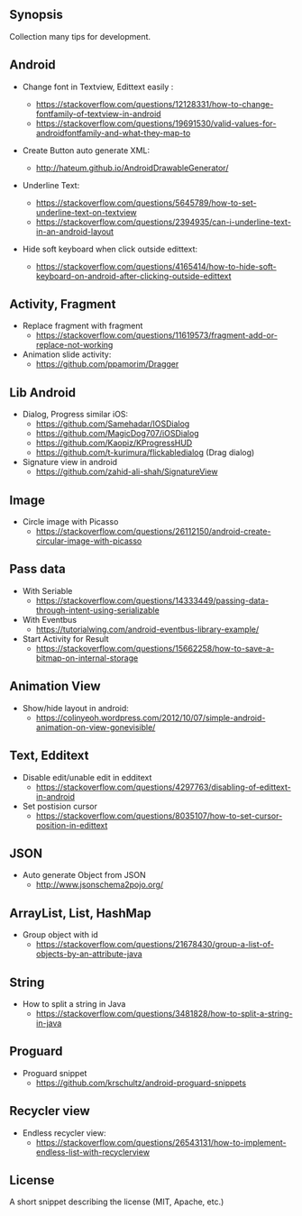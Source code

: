 ## Synopsis

Collection many tips for development.

## Android
- Change font in Textview, Edittext easily : 
  + https://stackoverflow.com/questions/12128331/how-to-change-fontfamily-of-textview-in-android
  + https://stackoverflow.com/questions/19691530/valid-values-for-androidfontfamily-and-what-they-map-to
  
- Create Button auto generate XML:
  + http://hateum.github.io/AndroidDrawableGenerator/
  
- Underline Text:
  + https://stackoverflow.com/questions/5645789/how-to-set-underline-text-on-textview
  + https://stackoverflow.com/questions/2394935/can-i-underline-text-in-an-android-layout
  
- Hide soft keyboard when click outside edittext:
  + https://stackoverflow.com/questions/4165414/how-to-hide-soft-keyboard-on-android-after-clicking-outside-edittext
  
## Activity, Fragment
- Replace fragment with fragment
  + https://stackoverflow.com/questions/11619573/fragment-add-or-replace-not-working
- Animation slide activity:
  + https://github.com/ppamorim/Dragger
  
## Lib Android
- Dialog, Progress similar iOS:
  + https://github.com/Samehadar/IOSDialog
  + https://github.com/MagicDog707/iOSDialog
  + https://github.com/Kaopiz/KProgressHUD
  + https://github.com/t-kurimura/flickabledialog (Drag dialog)
 - Signature view in android
   + https://github.com/zahid-ali-shah/SignatureView
 
  
## Image
- Circle image with Picasso
  + https://stackoverflow.com/questions/26112150/android-create-circular-image-with-picasso
  
## Pass data 
- With Seriable
  + https://stackoverflow.com/questions/14333449/passing-data-through-intent-using-serializable
- With Eventbus
  + https://tutorialwing.com/android-eventbus-library-example/
- Start Activity for Result
  + https://stackoverflow.com/questions/15662258/how-to-save-a-bitmap-on-internal-storage

## Animation View
- Show/hide layout in android:
  + https://colinyeoh.wordpress.com/2012/10/07/simple-android-animation-on-view-gonevisible/

## Text, Edditext
- Disable edit/unable edit in edditext
  + https://stackoverflow.com/questions/4297763/disabling-of-edittext-in-android
- Set postision cursor
  + https://stackoverflow.com/questions/8035107/how-to-set-cursor-position-in-edittext
  
## JSON
- Auto generate Object from JSON
  + http://www.jsonschema2pojo.org/
## ArrayList, List, HashMap
- Group object with id
  + https://stackoverflow.com/questions/21678430/group-a-list-of-objects-by-an-attribute-java
  
## String
- How to split a string in Java
  + https://stackoverflow.com/questions/3481828/how-to-split-a-string-in-java
 
## Proguard
- Proguard snippet
  + https://github.com/krschultz/android-proguard-snippets
  
## Recycler view
- Endless recycler view:
  + https://stackoverflow.com/questions/26543131/how-to-implement-endless-list-with-recyclerview




## License

A short snippet describing the license (MIT, Apache, etc.)
